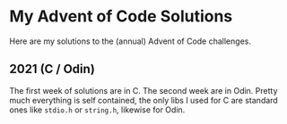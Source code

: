 # My Advent of Code Solutions

Here are my solutions to the (annual) Advent of Code challenges.

## 2021 (C / Odin)
The first week of solutions are in C. The second week are in Odin. Pretty much everything is self contained, the only libs I used for C are standard ones like `stdio.h` or `string.h`, likewise for Odin.


